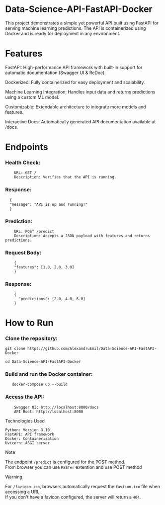 # Data-Science-API-FastAPI-Docker
 
This project demonstrates a simple yet powerful API built using FastAPI for serving machine learning predictions. The API is containerized using Docker and is ready for deployment in any environment.

# Features

   FastAPI: High-performance API framework with built-in support for automatic documentation (Swagger UI & ReDoc).
   
   Dockerized: Fully containerized for easy deployment and scalability.
   
   Machine Learning Integration: Handles input data and returns predictions using a custom ML model.
   
   Customizable: Extendable architecture to integrate more models and features.
   
   Interactive Docs: Automatically generated API documentation available at /docs.
   

# Endpoints

  ### Health Check:

        URL: GET /
        Description: Verifies that the API is running.
        
  ### Response: 
      { 
      "message": "API is up and running!" 
      }

  ### Prediction:
        URL: POST /predict
        Description: Accepts a JSON payload with features and returns predictions.
    
 ### Request Body:
        {
        "features": [1.0, 2.0, 3.0]
        }

### Response:

        {
          "predictions": [2.0, 4.0, 6.0]
        }

# How to Run

### Clone the repository:
```
git clone https://github.com/AlexandruEmil/Data-Science-API-FastAPI-Docker
```
```
cd Data-Science-API-FastAPI-Docker
```
### Build and run the Docker container:
```
   docker-compose up --build
```
### Access the API:
   
        Swagger UI: http://localhost:8000/docs
        API Root: http://localhost:8000

Technologies Used

    Python: Version 3.10
    FastAPI: API framework
    Docker: Containerization
    Uvicorn: ASGI server

> [!NOTE]
> The endpoint ```/predict``` is configured for the POST method. \
> From browser you can use ```RESTer``` extention and use POST method

> [!WARNING]
>For ```/favicon.ico```, browsers automatically request the ```favicon.ico``` file when accessing a URL.\
> If you don't have a favicon configured, the server will return a ```404```.

